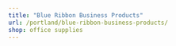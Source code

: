 ```yaml
---
title: "Blue Ribbon Business Products"
url: /portland/blue-ribbon-business-products/
shop: office supplies
---
```

